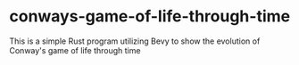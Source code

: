 # conways-game-of-life-through-time

This is a simple Rust program utilizing Bevy to show the evolution of Conway's game of life through time
